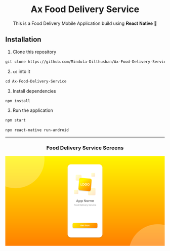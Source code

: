 <h1 align="center">Ax Food Delivery Service</h1>
<p align="center"> This is a Food Delivery Mobile Application build using  𝐑𝐞𝐚𝐜𝐭 𝐍𝐚𝐭𝐢𝐯𝐞 💙 </p>

## Installation

1. Clone this repository

```md
git clone https://github.com/Mindula-Dilthushan/Ax-Food-Delivery-Service.git
```

2. `cd` into it

```md
cd Ax-Food-Delivery-Service
```

3. Install dependencies

```md
npm install
```

3. Run the application

```md
npm start
```

```md
npx react-native run-android
```

---

<h3 align="center"> Food Delivery Service Screens </h3>

![welcome](https://github.com/Mindula-Dilthushan/Ax-Food-Delivery-Service/blob/master/src/assets/screens/Welcome-Screen.png)

